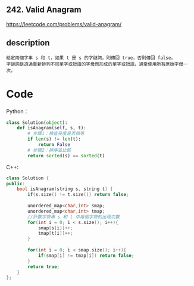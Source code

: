 ## 242. Valid Anagram

https://leetcode.com/problems/valid-anagram/

## description
```
給定兩個字串 s 和 t，如果 t 是 s 的字謎詞，則傳回 true，否則傳回 false。
字謎詞是透過重新排列不同單字或短語的字母而形成的單字或短語，通常使用所有原始字母一次。
```
# Code
Python：
```python
class Solution(object):
    def isAnagram(self, s, t):
        # 步驟1：檢查長度是否相等
        if len(s) != len(t):
            return False
        # 步驟2：排序並比較
        return sorted(s) == sorted(t)
```
C++:
```cpp
class Solution {
public:
    bool isAnagram(string s, string t) {
        if(s.size() != t.size()) return false;
        
        unordered_map<char,int> smap;
        unordered_map<char,int> tmap;
        //計數字符串 s 和 t 中每個字符的出現次數
        for(int i = 0; i < s.size(); i++){
            smap[s[i]]++;
            tmap[t[i]]++;
        }
        
        for(int i = 0; i < smap.size(); i++){
            if(smap[i] != tmap[i]) return false;
        }
        return true;
    }
};
```
